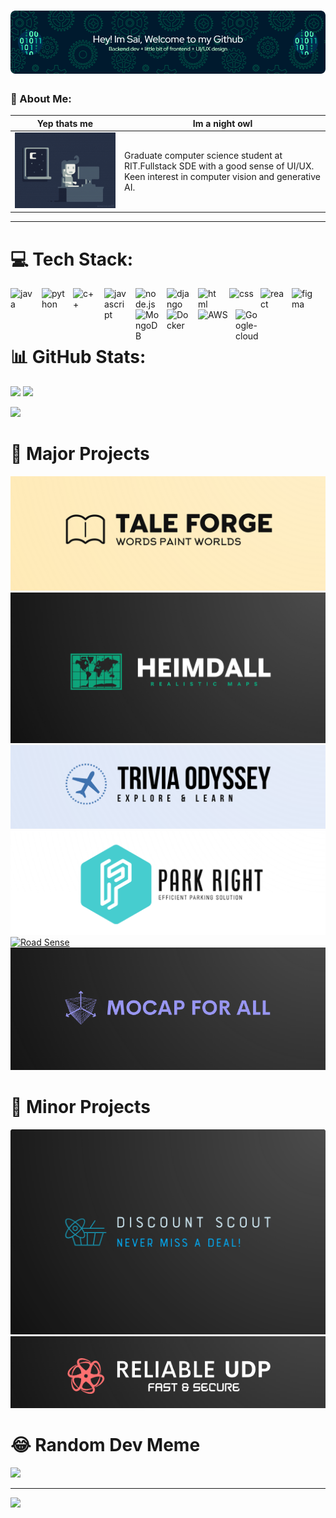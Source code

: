 <h1 align="center">
<img src="/github-header-image%20(1).png">
</h1> 

### 💫 About Me:

| Yep thats me | Im a night owl |
|---|---|
| ![Coder GIF](coder.gif) | Graduate computer science student at RIT.Fullstack SDE with a good sense of UI/UX. Keen interest in computer vision and generative AI. |


---

# 💻 Tech Stack:
<img align="left" alt="java" width="40px" style="padding-right:10px;" src="https://cdn.jsdelivr.net/gh/devicons/devicon/icons/java/java-original.svg">
<img align="left" alt="python" width="40px" style="padding-right:10px;" src="https://cdn.jsdelivr.net/gh/devicons/devicon/icons/python/python-original.svg" >
<img align="left" alt="c++" width="40px" style="padding-right:10px;" src="https://cdn.jsdelivr.net/gh/devicons/devicon/icons/cplusplus/cplusplus-original.svg">
<img align="left" alt="javascript" width="40px" style="padding-right:10px;" src="https://cdn.jsdelivr.net/gh/devicons/devicon/icons/javascript/javascript-original.svg">
<img align="left" alt="node.js" width="40px" style="padding-right:10px;" src="https://cdn.jsdelivr.net/gh/devicons/devicon/icons/nodejs/nodejs-original.svg">
<img align="left" alt="django" width="40px" style="padding-right:10px;" src="https://cdn.jsdelivr.net/gh/devicons/devicon/icons/django/django-plain.svg">
<img align="left" alt="html" width="40px" style="padding-right:10px;" src="https://cdn.jsdelivr.net/gh/devicons/devicon/icons/html5/html5-original-wordmark.svg">
<img align="left" alt="css" width="40px" style="padding-right:10px;" src="https://cdn.jsdelivr.net/gh/devicons/devicon/icons/css3/css3-original-wordmark.svg">
<img align="left" alt="react" width="40px" style="padding-right:10px;" src="https://cdn.jsdelivr.net/gh/devicons/devicon/icons/react/react-original.svg">
<img align="left" alt="figma" width="40px" style="padding-right:10px;" src="https://cdn.jsdelivr.net/gh/devicons/devicon/icons/figma/figma-original.svg">
<img align="left" alt="MongoDB" width="40px" style="padding-right:10px;" src="https://cdn.jsdelivr.net/gh/devicons/devicon/icons/mongodb/mongodb-original.svg">
<img align="left" alt="Docker" width="40px" style="padding-right:10px;" src="https://cdn.jsdelivr.net/gh/devicons/devicon/icons/docker/docker-original.svg">
<img align="left" alt="AWS" width="50px" style="padding-right:10px;" src="https://cdn.jsdelivr.net/gh/devicons/devicon/icons/amazonwebservices/amazonwebservices-plain-wordmark.svg">
<img align="left" alt="Google-cloud" width="40px" style="padding-right:10px;" src="https://cdn.jsdelivr.net/gh/devicons/devicon/icons/googlecloud/googlecloud-original.svg">
<br />
<br />
<br />

# 📊 GitHub Stats:
<div class="image-container">
  
![](https://github-readme-stats.vercel.app/api?username=Saitarun994&show_icons=true&hide=contribs,prs&cache_seconds=86400&theme=gotham)
![](https://github-readme-stats.vercel.app/api/top-langs/?username=Saitarun994&theme=dark&hide_border=false&include_all_commits=true&count_private=true&layout=compact)
</div>

![](https://github-profile-trophy.vercel.app/?username=Saitarun994&theme=radical&no-frame=false&no-bg=true&margin-w=4)


# 🌟 Major Projects 

<!-- BEGIN PROJECT-CARDS -->
[![Tale Forge](https://github.com/Saitarun994/tale-forge/blob/main/media/cover.png?raw=true "These Coding Projects Will Set You Apart as a Programmer (w/ Instructions Included)")](https://github.com/Saitarun994/tale-forge#readme)
[![Heimdall](https://github.com/Saitarun994/Heimdall/blob/main/media/cover.png)]([https://www.youtube.com/watch?v=YuJ6jEb3bOQ](https://github.com/Saitarun994/Heimdall/blob/main/README.md))
[![Trivia Odyssyey](https://github.com/Saitarun994/trivia-odyssey/blob/main/media/cover.png)]([https://www.youtube.com/watch?v=R-1xJTFknc8](https://github.com/Saitarun994/trivia-odyssey/blob/main/readme.md))
[![Park Right](https://github.com/Saitarun994/Park-Right/blob/main/media/cover.png)](https://github.com/Saitarun994/Park-Right/blob/main/README.md)
[![Road Sense](https://github.com/Saitarun994/Road-Sense/blob/main/preview.png)](https://github.com/Saitarun994/Road-Sense/blob/main/README.md)
[![Mocap for All](https://github.com/Saitarun994/Mocap-for-All/blob/main/media/cover.png)]([https://www.youtube.com/watch?v=Xug2bQLvovU](https://github.com/Saitarun994/Mocap-for-All/blob/main/README.md))
<!-- END PROJECT-CARDS -->


# 💫 Minor Projects 

<!-- BEGIN PROJECT-CARDS -->
[![Discount Scout](https://github.com/Saitarun994/Automated_Amzn_Discount_notifier/blob/main/Logo%20discount%20scout.png)](https://github.com/Saitarun994/Automated_Amzn_Discount_notifier/blob/main/README.md)
[![Reliable UDP](https://github.com/Saitarun994/Custom-Reliable-UDP-Protocol/blob/main/logo.png)](https://github.com/Saitarun994/Custom-Reliable-UDP-Protocol#readme)
<!-- END PROJECT-CARDS -->

# 😂 Random Dev Meme
<img src='https://randommeme-five.vercel.app/' style="height: 400px;"/>

---
[![](https://visitcount.itsvg.in/api?id=Saitarun994&icon=0&color=0)](https://visitcount.itsvg.in)

